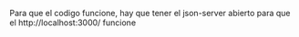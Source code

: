 Para que el codigo funcione, hay que tener el json-server abierto para que el http://localhost:3000/ funcione
